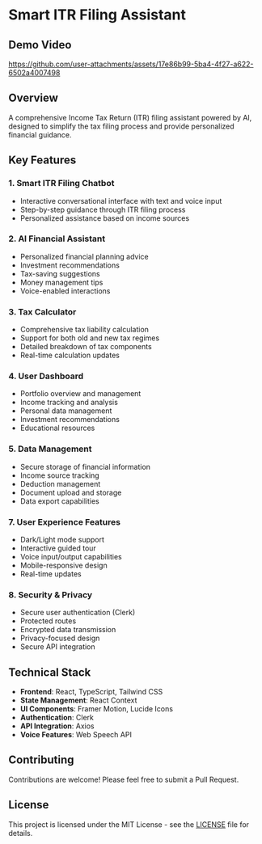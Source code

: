 # Smart ITR Filing Assistant

## Demo Video
https://github.com/user-attachments/assets/17e86b99-5ba4-4f27-a622-6502a4007498

## Overview
A comprehensive Income Tax Return (ITR) filing assistant powered by AI, designed to simplify the tax filing process and provide personalized financial guidance.

## Key Features

### 1. Smart ITR Filing Chatbot
- Interactive conversational interface with text and voice input
- Step-by-step guidance through ITR filing process
- Personalized assistance based on income sources

### 2. AI Financial Assistant
- Personalized financial planning advice
- Investment recommendations
- Tax-saving suggestions
- Money management tips
- Voice-enabled interactions

### 3. Tax Calculator
- Comprehensive tax liability calculation
- Support for both old and new tax regimes
- Detailed breakdown of tax components
- Real-time calculation updates

### 4. User Dashboard
- Portfolio overview and management
- Income tracking and analysis
- Personal data management
- Investment recommendations
- Educational resources

### 5. Data Management
- Secure storage of financial information
- Income source tracking
- Deduction management
- Document upload and storage
- Data export capabilities

### 7. User Experience Features
- Dark/Light mode support
- Interactive guided tour
- Voice input/output capabilities
- Mobile-responsive design
- Real-time updates

### 8. Security & Privacy
- Secure user authentication (Clerk)
- Protected routes
- Encrypted data transmission
- Privacy-focused design
- Secure API integration

## Technical Stack
- **Frontend**: React, TypeScript, Tailwind CSS
- **State Management**: React Context
- **UI Components**: Framer Motion, Lucide Icons
- **Authentication**: Clerk
- **API Integration**: Axios
- **Voice Features**: Web Speech API

## Contributing
Contributions are welcome! Please feel free to submit a Pull Request.

## License
This project is licensed under the MIT License - see the [LICENSE](LICENSE) file for details. 
